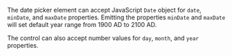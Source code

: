 The date picker element can accept JavaScript `Date` object for `date`, `minDate`, and `maxDate` properties.
Emitting the properties `minDate` and `maxDate` will set default year range from 1900 AD to 2100 AD.
<snippet id='date-picker-basics-date'/>
<snippet id='date-picker-dates'/>

The control can also accept number values for `day`, `month`, and `year` properties.
<snippet id='date-picker-basics-props'/>